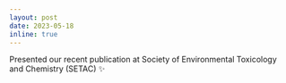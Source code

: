 ```yaml
---
layout: post
date: 2023-05-18 
inline: true
---
```


Presented our recent publication at Society of Environmental Toxicology and Chemistry (SETAC) :sparkles: 
